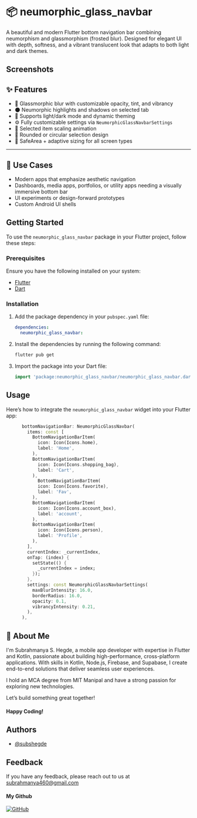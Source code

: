 # 📦 neumorphic_glass_navbar

A beautiful and modern Flutter bottom navigation bar combining neumorphism and glassmorphism (frosted blur). Designed for elegant UI with depth, softness, and a vibrant translucent look that adapts to both light and dark themes.

## Screenshots


## ✨ Features

- 🧊 Glassmorphic blur with customizable opacity, tint, and vibrancy
- 🌑 Neumorphic highlights and shadows on selected tab
- 🎨 Supports light/dark mode and dynamic theming
- ⚙️ Fully customizable settings via `NeumorphicGlassNavbarSettings`
- 🎯 Selected item scaling animation
- 🔲 Rounded or circular selection design
- 📱 SafeArea + adaptive sizing for all screen types
---

## 🚀 Use Cases
- Modern apps that emphasize aesthetic navigation
- Dashboards, media apps, portfolios, or utility apps needing a visually immersive bottom bar
- UI experiments or design-forward prototypes
- Custom Android UI shells


## Getting Started

To use the `neumorphic_glass_navbar` package in your Flutter project, follow these steps:

### Prerequisites
Ensure you have the following installed on your system:
* [Flutter](https://flutter.dev/docs/get-started/install)
* [Dart](https://dart.dev/get-dart)

### Installation
1. Add the package dependency in your `pubspec.yaml` file:
    ```yaml
    dependencies:
      neumorphic_glass_navbar:
    ```

2. Install the dependencies by running the following command:
    ```bash
    flutter pub get
    ```

3. Import the package into your Dart file:
    ```dart
    import 'package:neumorphic_glass_navbar/neumorphic_glass_navbar.dart';
    ```

## Usage

Here’s how to integrate the `neumorphic_glass_navbar` widget into your Flutter app:

```dart
      bottomNavigationBar: NeumorphicGlassNavbar(
        items: const [
          BottomNavigationBarItem(
            icon: Icon(Icons.home),
            label: 'Home',
          ),
          BottomNavigationBarItem(
            icon: Icon(Icons.shopping_bag),
            label: 'Cart',
          ),
            BottomNavigationBarItem(
            icon: Icon(Icons.favorite),
            label: 'Fav',
          ),
          BottomNavigationBarItem(
            icon: Icon(Icons.account_box),
            label: 'account',
          ),
          BottomNavigationBarItem(
            icon: Icon(Icons.person),
            label: 'Profile',
          ),
        ],
        currentIndex: _currentIndex,
        onTap: (index) {
          setState(() {
            _currentIndex = index;
          });
        },
        settings: const NeumorphicGlassNavbarSettings(
          maxBlurIntensity: 16.0,
          borderRadius: 16.0,
          opacity: 0.1,
          vibrancyIntensity: 0.21,
        ),
      ),
```
## 🚀 About Me
I'm Subrahmanya S. Hegde, a mobile app developer with expertise in Flutter and Kotlin, passionate about building high-performance, cross-platform applications. With skills in Kotlin, Node.js, Firebase, and Supabase, I create end-to-end solutions that deliver seamless user experiences.

I hold an MCA degree from MIT Manipal and have a strong passion for exploring new technologies.

Let’s build something great together! 
#### Happy Coding!


## Authors

- [@subshegde](https://www.github.com/subshegde)


## Feedback

If you have any feedback, please reach out to us at subrahmanya460@gmail.com

#### My Github
[![GitHub](https://img.shields.io/badge/-GitHub-black.svg?style=for-the-badge&logo=github&colorB=000000&colorA=333333)](https://github.com/subshegde)